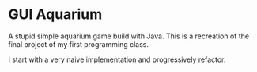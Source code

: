 # GUI Aquarium

A stupid simple aquarium game build with Java.
This is a recreation of the final project of my first programming class.

I start with a very naive implementation and progressively refactor.